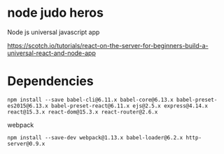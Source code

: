 # node judo heros

Node js universal javascript app

https://scotch.io/tutorials/react-on-the-server-for-beginners-build-a-universal-react-and-node-app

# Dependencies

`npm install --save babel-cli@6.11.x babel-core@6.13.x babel-preset-es2015@6.13.x babel-preset-react@6.11.x ejs@2.5.x express@4.14.x react@15.3.x react-dom@15.3.x react-router@2.6.x`

webpack 

`npm install --save-dev webpack@1.13.x babel-loader@6.2.x http-server@0.9.x`